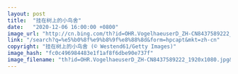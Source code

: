 ```yaml
---
layout: post
title:  "挂在树上的小鸟舍"
date:   "2020-12-06 16:00:00 +0800"
image_url: "http://cn.bing.com/th?id=OHR.VogelhaeuserD_ZH-CN8437589222_1920x1080.jpg&rf=LaDigue_1920x1080.jpg&pid=hp"
link: "/search?q=%e5%b0%8f%e9%b8%9f%e8%88%8d&form=hpcapt&mkt=zh-cn"
copyright: "挂在树上的小鸟舍 (© Westend61/Getty Images)"
image_hash: "fc0c496984483e1f1af8f6dbe90e737f"
image_filename: "th?id=OHR.VogelhaeuserD_ZH-CN8437589222_1920x1080.jpg&rf=LaDigue_1920x1080.jpg&pid=hp"
---
```

